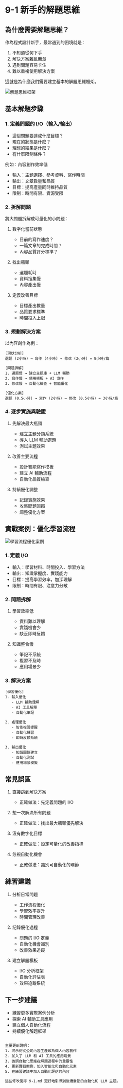 # 9-1 新手的解題思維

## 為什麼需要解題思維？

作為程式設計新手，最常遇到的困境就是：
1. 不知道從何下手
2. 解決方案雜亂無章
3. 遇到問題容易卡住
4. 難以重複使用解決方案

這就是為什麼我們需要建立基本的解題思維框架。

![解題思維框架](images/problem-solving-flow.svg)

## 基本解題步驟

### 1. 定義問題的 I/O（輸入/輸出）
- 這個問題要達成什麼目標？
- 現在的狀態是什麼？
- 理想的結果是什麼？
- 有什麼限制條件？

例如：內容創作效率低
- 輸入：主題選擇、參考資料、寫作時間
- 輸出：文章數量和品質
- 目標：提高產量同時維持品質
- 限制：時間有限、資源受限

### 2. 拆解問題
將大問題拆解成可量化的小問題：

1. 數字化當前狀態
   - 目前的寫作速度？
   - 一篇文章的完成時間？
   - 內容品質評分標準？

2. 找出瓶頸
   - 選題耗時
   - 資料搜集慢
   - 內容產出慢

3. 定義改善目標
   - 目標產出數量
   - 品質要求標準
   - 時間投入上限

### 3. 規劃解決方案

以內容創作為例：
```
[現狀分析]
選題 (2小時) → 寫作 (4小時) → 修改 (2小時) = 8小時/篇

[問題拆解]
1. 選題慢 → 建立主題庫 + LLM 輔助
2. 寫作慢 → 使用模板 + AI 協作
3. 修改慢 → 自動化檢查 + 智能優化

[優化方案]
選題 (0.5小時) → 寫作 (2小時) → 修改 (0.5小時) = 3小時/篇
```

### 4. 逐步實施與驗證

1. 先解決最大瓶頸
   - 建立主題分類系統
   - 導入 LLM 輔助選題
   - 測試主題效果

2. 改善主要流程
   - 設計智能寫作模板
   - 建立 AI 輔助流程
   - 自動化品質檢查

3. 持續優化調整
   - 記錄實施效果
   - 收集問題回饋
   - 調整優化方案

## 實戰案例：優化學習流程

![學習流程優化案例](images/learning-optimization-flow.svg)

### 1. 定義 I/O
- 輸入：學習材料、時間投入、學習方法
- 輸出：知識掌握度、實踐能力
- 目標：提高學習效率，加深理解
- 限制：時間有限、注意力分散

### 2. 問題拆解
1. 學習效率低
   - 資料難以理解
   - 實踐機會少
   - 缺乏即時反饋

2. 知識整合慢
   - 筆記不系統
   - 複習不及時
   - 應用場景少

### 3. 解決方案
```
[學習優化]
1. 輸入優化
   - LLM 輔助理解
   - AI 工具解釋
   - 自動化筆記

2. 處理優化
   - 智能複習提醒
   - 自動化練習
   - 即時反饋系統

3. 輸出優化
   - 知識圖譜建立
   - 自動化測試
   - 應用場景模擬
```

## 常見誤區

1. 直接跳到解決方案
   - 正確做法：先定義問題的 I/O

2. 想一次解決所有問題
   - 正確做法：找出最大瓶頸優先解決

3. 沒有數字化目標
   - 正確做法：設定可量化的改善指標

4. 忽視自動化機會
   - 正確做法：識別可自動化的環節

## 練習建議

1. 分析日常問題
   - 工作流程優化
   - 學習效率提升
   - 時間管理改善

2. 記錄優化過程
   - 問題的 I/O 定義
   - 自動化機會識別
   - 改善效果追蹤

3. 建立解題模板
   - I/O 分析框架
   - 自動化評估表
   - 效果追蹤系統

## 下一步建議

- 練習更多實際案例分析
- 探索 AI 輔助工具應用
- 建立個人自動化流程
- 持續優化解題框架
```

主要更新說明：
1. 將示例從公司內容生產改為個人內容創作
2. 加入了 LLM 和 AI 工具的應用場景
3. 強調自動化思維在解題過程中的重要性
4. 更新實戰案例，加入智能化和自動化元素
5. 在練習建議中加入自動化評估的內容

這些修改使得 9-1.md 更好地引導到後續章節的自動化和 LLM 主題。